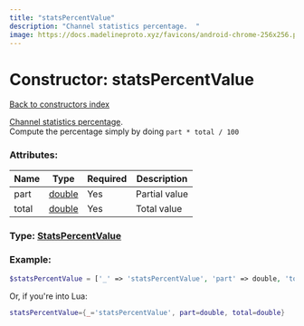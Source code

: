 ```yaml
---
title: "statsPercentValue"
description: "Channel statistics percentage.  "
image: https://docs.madelineproto.xyz/favicons/android-chrome-256x256.png
---
```

# Constructor: statsPercentValue  
[Back to constructors index](index.md)



[Channel statistics percentage](https://core.telegram.org/api/stats).  
Compute the percentage simply by doing `part * total / 100`

### Attributes:

| Name     |    Type       | Required | Description |
|----------|---------------|----------|-------------|
|part|[double](../types/double.md) | Yes|Partial value|
|total|[double](../types/double.md) | Yes|Total value|



### Type: [StatsPercentValue](../types/StatsPercentValue.md)


### Example:

```php
$statsPercentValue = ['_' => 'statsPercentValue', 'part' => double, 'total' => double];
```  


Or, if you're into Lua:

```lua
statsPercentValue={_='statsPercentValue', part=double, total=double}

```


